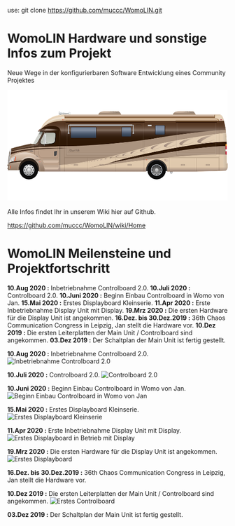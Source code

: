 use: git clone https://github.com/muccc/WomoLIN.git

# WomoLIN Hardware und sonstige Infos zum Projekt

Neue Wege in der konfigurierbaren Software Entwicklung eines Community Projektes

![Womo Bild](./Doc/pics/womo.png?raw=true)

Alle Infos findet Ihr in unserem Wiki hier auf Github. 

https://github.com/muccc/WomoLIN/wiki/Home

# WomoLIN Meilensteine und Projektfortschritt

**10.Aug 2020  :** Inbetriebnahme Controlboard 2.0.
**10.Juli 2020  :** Controlboard 2.0.
**10.Juni 2020  :** Beginn Einbau Controlboard in Womo von Jan.
**15.Mai 2020  :** Erstes Displayboard Kleinserie.
**11.Apr 2020  :** Erste Inbetriebnahme Display Unit mit Display.
**19.Mrz 2020  :** Die ersten Hardware für die Display Unit ist angekommen.
**16.Dez. bis 30.Dez.2019 :** 36th Chaos Communication Congress in Leipzig, Jan stellt die Hardware vor. 
**10.Dez 2019  :** Die ersten Leiterplatten der Main Unit / Controlboard sind angekommen.
**03.Dez 2019  :** Der Schaltplan der Main Unit ist fertig gestellt. 


**10.Aug 2020  :** Inbetriebnahme Controlboard 2.0.
![Inbetriebnahme Controlboard 2.0](https://github.com/muccc/WomoLIN/blob/master/Doc/pics/controlboard_2.0_erste_inbetriebnahme.jpg)

**10.Juli 2020  :** Controlboard 2.0.
![Controlboard 2.0](https://github.com/muccc/WomoLIN/blob/master/Doc/pics/controlboad_v2.0.jpg)

**10.Juni 2020  :** Beginn Einbau Controlboard in Womo von Jan.
![Beginn Einbau Controlboard in Womo von Jan](https://github.com/muccc/WomoLIN/blob/master/Doc/pics/controlboard_in_jan_mobil.jpg)

**15.Mai 2020  :** Erstes Displayboard Kleinserie.
![Erstes Displayboard Kleinserie](https://github.com/muccc/WomoLIN/blob/master/Doc/pics/erste_displayboard_serie.jpg)

**11.Apr 2020  :** Erste Inbetriebnahme Display Unit mit Display.
![Erstes Displayboard in Betrieb mit Display](https://github.com/muccc/WomoLIN/blob/master/Doc/pics/erstes_displayboard_in_betrieb.jpg)

**19.Mrz 2020  :** Die ersten Hardware für die Display Unit ist angekommen.
![Erstes Displayboard](https://github.com/muccc/WomoLIN/blob/master/Doc/pics/erstes_displayboard.jpg)

**16.Dez. bis 30.Dez.2019 :** 36th Chaos Communication Congress in Leipzig, Jan stellt die Hardware vor. 

**10.Dez 2019  :** Die ersten Leiterplatten der Main Unit / Controlboard sind angekommen.
![Erstes Controlboard](https://github.com/muccc/WomoLIN/blob/master/Doc/pics/erstes_controlboard.jpg)

**03.Dez 2019  :** Der Schaltplan der Main Unit ist fertig gestellt. 
